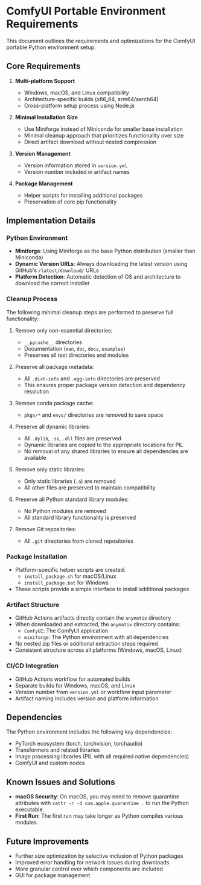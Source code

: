 # ComfyUI Portable Environment Requirements

This document outlines the requirements and optimizations for the ComfyUI portable Python environment setup.

## Core Requirements

1. **Multi-platform Support**
   - Windows, macOS, and Linux compatibility
   - Architecture-specific builds (x86_64, arm64/aarch64)
   - Cross-platform setup process using Node.js

2. **Minimal Installation Size**
   - Use Miniforge instead of Miniconda for smaller base installation
   - Minimal cleanup approach that prioritizes functionality over size
   - Direct artifact download without nested compression

3. **Version Management**
   - Version information stored in `version.yml`
   - Version number included in artifact names

4. **Package Management**
   - Helper scripts for installing additional packages
   - Preservation of core pip functionality

## Implementation Details

### Python Environment

- **Miniforge**: Using Miniforge as the base Python distribution (smaller than Miniconda)
- **Dynamic Version URLs**: Always downloading the latest version using GitHub's `/latest/download/` URLs
- **Platform Detection**: Automatic detection of OS and architecture to download the correct installer

### Cleanup Process

The following minimal cleanup steps are performed to preserve full functionality:

1. Remove only non-essential directories:
   - `__pycache__` directories
   - Documentation (`man`, `doc`, `docs`, `examples`)
   - Preserves all test directories and modules

2. Preserve all package metadata:
   - All `.dist-info` and `.egg-info` directories are preserved
   - This ensures proper package version detection and dependency resolution

3. Remove conda package cache:
   - `pkgs/*` and `envs/` directories are removed to save space

4. Preserve all dynamic libraries:
   - All `.dylib`, `.so`, `.dll` files are preserved
   - Dynamic libraries are copied to the appropriate locations for PIL
   - No removal of any shared libraries to ensure all dependencies are available

5. Remove only static libraries:
   - Only static libraries (`.a`) are removed
   - All other files are preserved to maintain compatibility

6. Preserve all Python standard library modules:
   - No Python modules are removed
   - All standard library functionality is preserved

7. Remove Git repositories:
   - All `.git` directories from cloned repositories

### Package Installation

- Platform-specific helper scripts are created:
  - `install_package.sh` for macOS/Linux
  - `install_package.bat` for Windows
- These scripts provide a simple interface to install additional packages

### Artifact Structure

- GitHub Actions artifacts directly contain the `anymatix` directory
- When downloaded and extracted, the `anymatix` directory contains:
  - `ComfyUI`: The ComfyUI application
  - `miniforge`: The Python environment with all dependencies
- No nested zip files or additional extraction steps required
- Consistent structure across all platforms (Windows, macOS, Linux)

### CI/CD Integration

- GitHub Actions workflow for automated builds
- Separate builds for Windows, macOS, and Linux
- Version number from `version.yml` or workflow input parameter
- Artifact naming includes version and platform information

## Dependencies

The Python environment includes the following key dependencies:

- PyTorch ecosystem (torch, torchvision, torchaudio)
- Transformers and related libraries
- Image processing libraries (PIL with all required native dependencies)
- ComfyUI and custom nodes

## Known Issues and Solutions

- **macOS Security**: On macOS, you may need to remove quarantine attributes with `xattr -r -d com.apple.quarantine .` to run the Python executable.
- **First Run**: The first run may take longer as Python compiles various modules.

## Future Improvements

- Further size optimization by selective inclusion of Python packages
- Improved error handling for network issues during downloads
- More granular control over which components are included
- GUI for package management 